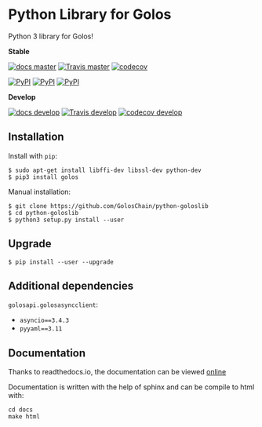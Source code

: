 Python Library for Golos
========================

Python 3 library for Golos!

**Stable**

[![docs master](https://readthedocs.io/projects/python-steem/badge/?version=latest)](http://python-steem.readthedocs.io/en/latest/)
[![Travis master](https://travis-ci.org/xeroc/python-steem.png?branch=master)](https://travis-ci.org/xeroc/python-steem)
[![codecov](https://codecov.io/gh/xeroc/python-steem/branch/master/graph/badge.svg)](https://codecov.io/gh/xeroc/python-steem)


[![PyPI](https://img.shields.io/pypi/dm/steem.svg?maxAge=2592000)]()
[![PyPI](https://img.shields.io/pypi/dw/steem.svg?maxAge=2592000)]()
[![PyPI](https://img.shields.io/pypi/dd/steem.svg?maxAge=2592000)]()

**Develop**

[![docs develop](https://readthedocs.io/projects/python-steem/badge/?version=develop)](http://python-steem.readthedocs.io/en/develop/)
[![Travis develop](https://travis-ci.org/xeroc/python-steem.png?branch=develop)](https://travis-ci.org/xeroc/python-steem)
[![codecov develop](https://codecov.io/gh/xeroc/python-steem/branch/develop/graph/badge.svg)](https://codecov.io/gh/xeroc/python-steem)

Installation
------------

Install with `pip`:

    $ sudo apt-get install libffi-dev libssl-dev python-dev
    $ pip3 install golos

Manual installation:

    $ git clone https://github.com/GolosChain/python-goloslib
    $ cd python-goloslib
    $ python3 setup.py install --user

Upgrade
-------

    $ pip install --user --upgrade

Additional dependencies
-----------------------

`golosapi.golosasyncclient`:
 * `asyncio==3.4.3`
 * `pyyaml==3.11`

Documentation
-------------

Thanks to readthedocs.io, the documentation can be viewed
[online](http://python-goloslib.readthedocs.io/en/latest/)

Documentation is written with the help of sphinx and can be compile to
html with:

    cd docs
    make html
